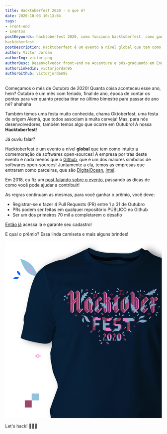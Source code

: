 ```yaml
---
title: Hacktoberfest 2020 - o que é?
date: 2020-10-03 10:13:04
tags:
- Front-end
- Eventos
postKeywords: hacktoberfest 2020, como funciona hacktoberfest, como ganhar camiseta, github, digitalocean, tutorial hacktoberfest, premios hacktoberfest,
hacktoberfest 
postDescription: Hacktoberfest é um evento a nível global que tem como intuito a comemoração de softwares open-sources! A empresa por trás deste evento é nada menos que o Github, que é um dos maiores símbolos de softwares open-sources! Juntamente a ela, temos as empresas que entraram como parceiras, que são DigitalOcean.
author: Victor Jordan
authorImg: victor.png
authorDesc: Desenvolvedor front-end na Accenture e pós-graduando em Engenharia de Software pela PUC-MG e formado em Banco de Dados pela Fatec, apaixonado por usabilidade, performance e UX!
authorLinkedin: victorjordan95
authorGithub: victorjordan95
---
```


Começamos o mês de Outubro de 2020!
Quanta coisa aconteceu esse ano, hein?
Outubro é um mês com feriado, final de ano, época de contar os pontos para ver quanto precisa tirar no último bimestre para passar de ano né? ahahaha

Também temos uma festa muito conhecida, chama Oktoberfest, uma festa de origem Alemã, que todos associam à muita cerveja!
Mas, para nós desenvolvedores, também temos algo que ocorre em Outubro! A nossa **Hacktoberfest**!

Já ouviu falar?

<!-- more -->

Hacktoberfest é um evento a nível **global** que tem como intuito a comemoração de softwares open-sources! A empresa por trás deste evento é nada menos que o [Github](https://github.com/), que é um dos maiores símbolos de softwares open-sources! Juntamente a ela, temos as empresas que entraram como parceiras, que são [DigitalOcean](https://www.digitalocean.com/), [Intel](https://www.intel.com/content/www/us/en/homepage.html).

Em 2018, eu fiz um [post falando sobre o evento](https://backefront.com.br/hacktoberfest/), passando as dicas de como você pode ajudar a contribuir!

As regras continuam as mesmas, para você ganhar o prêmio, você deve:

- Registrar-se e fazer 4 Pull Requests (PR) entre 1 a 31 de Outubro
- PRs podem ser feitas em qualquer repositório PÚBLICO no Github
- Ser um dos primeiros 70 mil a completarem o desafio

[Então já](https://hacktoberfest.digitalocean.com/) acessa lá e garante seu cadastro!

E qual o prêmio?
Essa linda camiseta e mais alguns brindes!

![Camiseta Hacktoberfest - 2020](/posts/hacktoberfest-2020.png)

Let's hack! 👨🏻‍💻
